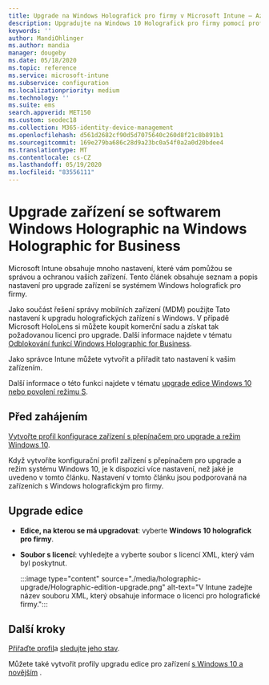 ```yaml
---
title: Upgrade na Windows Holografick pro firmy v Microsoft Intune – Azure | Microsoft Docs
description: Upgradujte na Windows 10 Holografick pro firmy pomocí profilu konfigurace zařízení v Microsoft Intune.
keywords: ''
author: MandiOhlinger
ms.author: mandia
manager: dougeby
ms.date: 05/18/2020
ms.topic: reference
ms.service: microsoft-intune
ms.subservice: configuration
ms.localizationpriority: medium
ms.technology: ''
ms.suite: ems
search.appverid: MET150
ms.custom: seodec18
ms.collection: M365-identity-device-management
ms.openlocfilehash: d561d2682cf90d5d7075640c260d8f21c8b891b1
ms.sourcegitcommit: 169e279ba686c28d9a23bc0a54f0a2a0d20bdee4
ms.translationtype: MT
ms.contentlocale: cs-CZ
ms.lasthandoff: 05/19/2020
ms.locfileid: "83556111"
---
```

# <a name="upgrade-devices-running-windows-holographic-to-windows-holographic-for-business"></a>Upgrade zařízení se softwarem Windows Holographic na Windows Holographic for Business

Microsoft Intune obsahuje mnoho nastavení, které vám pomůžou se správou a ochranou vašich zařízení. Tento článek obsahuje seznam a popis nastavení pro upgrade zařízení se systémem Windows holografick pro firmy.

Jako součást řešení správy mobilních zařízení (MDM) použijte Tato nastavení k upgradu holografických zařízení s Windows. V případě Microsoft HoloLens si můžete koupit komerční sadu a získat tak požadovanou licenci pro upgrade. Další informace najdete v tématu [Odblokování funkcí Windows Holographic for Business](https://docs.microsoft.com/hololens/hololens1-upgrade-enterprise).

Jako správce Intune můžete vytvořit a přiřadit tato nastavení k vašim zařízením.

Další informace o této funkci najdete v tématu [upgrade edice Windows 10 nebo povolení režimu S](edition-upgrade-configure-windows-10.md).

## <a name="before-you-begin"></a>Před zahájením

[Vytvořte profil konfigurace zařízení s přepínačem pro upgrade a režim Windows 10](edition-upgrade-configure-windows-10.md#create-the-profile).

Když vytvoříte konfigurační profil zařízení s přepínačem pro upgrade a režim systému Windows 10, je k dispozici více nastavení, než jaké je uvedeno v tomto článku. Nastavení v tomto článku jsou podporovaná na zařízeních s Windows holografickým pro firmy.

## <a name="edition-upgrade"></a>Upgrade edice

- **Edice, na kterou se má upgradovat**: vyberte **Windows 10 holografick pro firmy**.
- **Soubor s licencí**: vyhledejte a vyberte soubor s licencí XML, který vám byl poskytnut.

  :::image type="content" source="./media/holographic-upgrade/Holographic-edition-upgrade.png" alt-text="V Intune zadejte název souboru XML, který obsahuje informace o licenci pro holografické firmy.":::

## <a name="next-steps"></a>Další kroky

[Přiřaďte profil](device-profile-assign.md)a [sledujte jeho stav](device-profile-monitor.md).

Můžete také vytvořit profily upgradu edice pro zařízení [s Windows 10 a novějším](edition-upgrade-windows-settings.md) .
